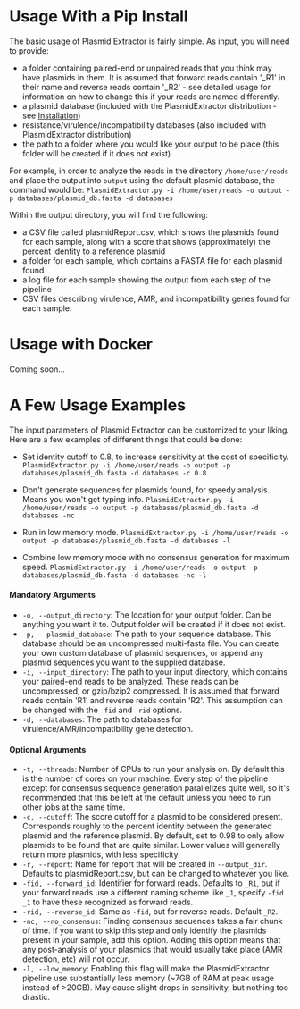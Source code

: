 # Usage With a Pip Install

The basic usage of Plasmid Extractor is fairly simple. As input, you will need to provide:

- a folder containing paired-end or unpaired reads that you think may have plasmids in them. It is assumed that forward reads contain '\_R1' in their name and reverse reads contain '\_R2' - see detailed usage for information on how to change this if your reads are named differently. 
- a plasmid database (included with the PlasmidExtractor distribution - see [Installation](installation.md)) 
- resistance/virulence/incompatibility databases (also included with PlasmidExtractor distribution)
- the path to a folder where you would like your output to be place (this folder will be created if it does not exist).

For example, in order to analyze the reads in the directory `/home/user/reads` and place the output into `output` using the default plasmid database, the command would be:
`PlasmidExtractor.py -i /home/user/reads -o output -p databases/plasmid_db.fasta -d databases`

Within the output directory, you will find the following:

- a CSV file called plasmidReport.csv, which shows the plasmids found for each sample, along with a score that shows (approximately) the percent identity to a reference plasmid
- a folder for each sample, which contains a FASTA file for each plasmid found
- a log file for each sample showing the output from each step of the pipeline 
- CSV files describing virulence, AMR, and incompatibility genes found for each sample.


# Usage with Docker 

Coming soon...

# A Few Usage Examples

The input parameters of Plasmid Extractor can be customized to your liking. Here are a few examples of different things that could be done:

- Set identity cutoff to 0.8, to increase sensitivity at the cost of specificity.
`PlasmidExtractor.py -i /home/user/reads -o output -p databases/plasmid_db.fasta -d databases -c 0.8`

- Don't generate sequences for plasmids found, for speedy analysis. Means you won't get typing info.
`PlasmidExtractor.py -i /home/user/reads -o output -p databases/plasmid_db.fasta -d databases -nc`

- Run in low memory mode. 
`PlasmidExtractor.py -i /home/user/reads -o output -p databases/plasmid_db.fasta -d databases -l`

- Combine low memory mode with no consensus generation for maximum speed.
`PlasmidExtractor.py -i /home/user/reads -o output -p databases/plasmid_db.fasta -d databases -nc -l`


#### Mandatory Arguments

- `-o, --output_directory`: The location for your output folder. Can be anything you want it to. Output folder will be created if it does not exist.
- `-p, --plasmid_database`: The path to your sequence database. This database should be an uncompressed multi-fasta file. You can create your own custom database
of plasmid sequences, or append any plasmid sequences you want to the supplied database.
- `-i, --input_directory`: The path to your input directory, which contains your paired-end reads to be analyzed. These reads can be uncompressed, or gzip/bzip2 compressed. It is assumed that forward
 reads contain 'R1' and reverse reads contain 'R2'. This assumption can be changed with the `-fid` and `-rid` options.
- `-d, --databases`: The path to databases for virulence/AMR/incompatibility gene detection.

#### Optional Arguments

- `-t, --threads`: Number of CPUs to run your analysis on. By default this is the number of cores on your machine. Every step of the pipeline except for consensus sequence generation parallelizes quite well, so it's recommended that this be left at the default unless you need to run other jobs at the same time.
- `-c, --cutoff`: The score cutoff for a plasmid to be considered present. Corresponds roughly to the percent identity between the generated plasmid and the reference plasmid. By default, set to 0.98 to only allow plasmids to be found that are quite similar. Lower values will generally return more plasmids, with less specificity. 
- `-r, --report`: Name for report that will be created in `--output_dir`. Defaults to plasmidReport.csv, but can be changed to whatever you like.
- `-fid, --forward_id`: Identifier for forward reads. Defaults to `_R1`, but if your forward reads use a different naming scheme like `_1`, specify `-fid _1` to have these recognized as forward reads.
- `-rid, --reverse_id`: Same as `-fid`, but for reverse reads. Default `_R2`.
- `-nc, --no_consensus`: Finding consensus sequences takes a fair chunk of time. If you want to skip this step and only identify the plasmids present in your sample, add this option. Adding this option means that any post-analysis of your plasmids that would usually take place (AMR detection, etc) will not occur.
- `-l, --low_memory`: Enabling this flag will make the PlasmidExtractor pipeline use substantially less memory (~7GB of RAM at peak usage instead of >20GB). May cause slight drops in sensitivity, but nothing too drastic. 



